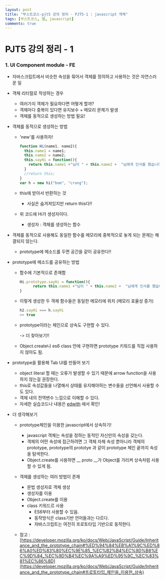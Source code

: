```yaml
---
layout: post
title: "부스트코스-pjt5 강의 정리 - PJT5-1 : javascript 객체"
tags: [부스트코스, 웹, javascript]
comments: true
---
```


# PJT5 강의 정리 - 1



### **1. UI Component module - FE**

- 자바스크립트에서 비슷한 속성을 묶어서 객체를 정의하고 사용하는 것은 자연스러운 일



- 객체 리터럴로 작성하는 경우

  - 여러가지 객체가 필요하다면 어떻게 할까? 
  - 객체마다 중복이 있다면 유지보수 + 메모리 문제가 발생
  - 객체를 동적으로 생성하는 방법 필요!




- 객체를 동적으로 생성하는 방법

  - 'new'를 사용하자!

    ```javascript
    function Hi(name1, name2){
      this.name1 = name1;
      this.name2 = name2;
      this.sayHi = function(){
        return this.name1 +"님이 " + this.name2 +  "님에게 인사를 했습니다!";
      }
      //return this;
    }
    var h = new hi("bom", "crong");
    ```

  - this에 받아서 반환하는 것

    - 사실은 숨겨져있지만 return this다!!

  - 위 코드에 Hi가 생성자이다.
    
    - 생성자 : 객체를 생성하는 함수

  

- 객체를 동적으로 사용해도 동일한 함수를 메모리에 중복적으로 놓게 되는 문제는 해결되지 않는다.

  - prototype에 메소드를 두면 공간을 같이 공유한다!!

    

- prototype에 메소드를 공유하는 방법

  - 함수에 기본적으로 존재함

    ```javascript
    Hi.prototype.sayHi = function(){
          return this.name1 +"님이 " + this.name2 +  "님에게 인사를 했습니다!";
    }
    ```

  - 이렇게 생성한 두 객체 함수들은 동일한 메모리에 위치 (메모리 효율성 증가)

    ```javascript
    h2.sayHi === h.sayHi
    >> true
    ```

  - prototype이라는 체인으로 상속도 구현할 수 있다.

    -> 더 찾아보기!! 

  - Object.create나 es6 class 안에 구현하면 prototype 키워드를 직접 사용하지 않아도 됨. 




- prototype을 활용해 Tab UI를 만들어 보기
  - object literal 할 때는 오류가 발생할 수 있기 때문에 arrow function을 사용하지 않는걸 권장한다.
  -  this로 속성값들을 나열해서 상태를 유지해야하는 변수들을 선언해서 사용할 수도 있다.
    - 객체 내의 전역변수 느낌으로 이해할 수 있다.
  - 자세한 실습코드나 내용은 [edwith]("https://www.edwith.org/boostcourse-web/lecture/16795/") 에서 확인!



- 더 생각해보기

  - prototype체인을 이용한  javascript에서 상속하기!

    - javascript 객체는 속성을 정하는 동적인 자신만의 속성을 갖는다.
    - 객체의 어떤 속성에 접근하려면 그 객체 자체 속성 뿐아니라 객체의 prototype, prototype의 prototye 과 같이 prototype 체인 끝까지 속성을 탐색한다.
    - Object.create를 사용하면 __ proto __가 Object를 가리켜 상속처럼 사용할 수 있게 됨.

    

  - 객체를 생성하는 여러 방법이 존재

    - 문법 생성자로 객체 생성
    - 생성자를 이용
    - Object.create를 이용
    - class 키워드르 사용
      - ES6부터 사용할 수 있음.
      - 동작방식은 class기반 언어들과는 다르다.
      - 자바스크립트는 여전히 프로토타입 기반으로 동작한다.

  - 참고 : [https://developer.mozilla.org/ko/docs/Web/JavaScript/Guide/Inheritance_and_the_prototype_chain#%ED%94%84%EB%A1%9C%ED%86%A0%ED%83%80%EC%9E%85_%EC%B2%B4%EC%9D%B8%EC%9D%84_%EC%9D%B4%EC%9A%A9%ED%95%9C_%EC%83%81%EC%86%8D](https://developer.mozilla.org/ko/docs/Web/JavaScript/Guide/Inheritance_and_the_prototype_chain#프로토타입_체인을_이용한_상속)

    

